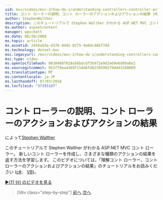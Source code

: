 ```yaml
---
uid: mvc/videos/mvc-2/how-do-i/understanding-controllers-controller-actions-and-action-results
title: コント ローラーの説明、コント ローラーのアクションおよびアクションの結果 |Microsoft Docs
author: StephenWalther
description: このチュートリアルで Stephen Walther がわかる ASP.NET MVC コント ローラー。 新しいコント ローラーを作成し、さまざまな種類のアクション res を返す方法を学習します.
ms.author: aspnetcontent
manager: wpickett
ms.date: 08/20/2008
ms.topic: article
ms.assetid: 2456a5da-d376-4d45-8275-9e0dc46bf7dd
ms.technology: dotnet-mvc
msc.legacyurl: /mvc/videos/mvc-2/how-do-i/understanding-controllers-controller-actions-and-action-results
msc.type: video
ms.openlocfilehash: 0038408f028a56bdcdf5b972e9d2e69e6d89a0e2
ms.sourcegitcommit: 953ff9ea4369f154d6fd0239599279ddd3280009
ms.translationtype: MT
ms.contentlocale: ja-JP
ms.lasthandoff: 07/03/2018
ms.locfileid: "37393187"
---
```

<a name="understanding-controllers-controller-actions-and-action-results"></a>コント ローラーの説明、コント ローラーのアクションおよびアクションの結果
====================
によって[Stephen Walther](https://github.com/StephenWalther)

このチュートリアルで Stephen Walther がわかる ASP.NET MVC コント ローラー。 新しいコント ローラーを作成し、さまざまな種類のアクションの結果を返す方法を学習します。 このビデオについては、「理解コント ローラー、コント ローラーのアクションおよびアクションの結果」のチュートリアルをお読みください ([c#](../../../overview/older-versions-1/controllers-and-routing/aspnet-mvc-controllers-overview-cs.md)、 [VB](../../../overview/older-versions-1/controllers-and-routing/asp-net-mvc-controller-overview-vb.md))。

[&#9654;(11 分) のビデオを見る](https://channel9.msdn.com/Blogs/ASP-NET-Site-Videos/understanding-controllers-controller-actions-and-action-results)

> [!div class="step-by-step"]
> [前へ](aspnet-mvc-controller-overview.md)
> [次へ](understanding-views-view-data-and-html-helpers.md)
